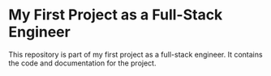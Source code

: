 # My First Project as a Full-Stack Engineer

This repository is part of my first project as a full-stack engineer. It contains the code and documentation for the project.
